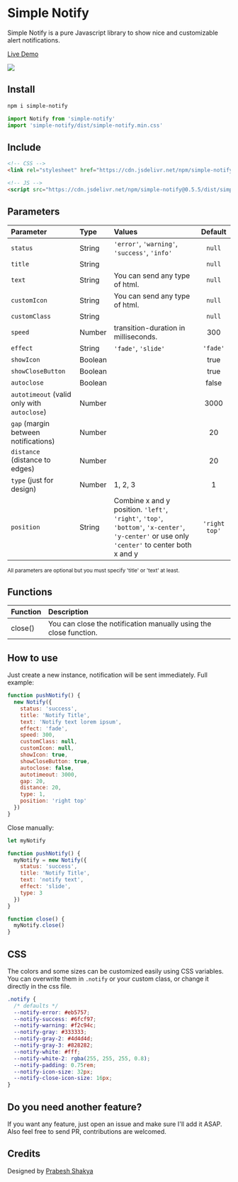# Simple Notify

Simple Notify is a pure Javascript library to show nice and customizable alert notifications.

[Live Demo](https://simple-notify.github.io/simple-notify/)

![](./demo/assets/types.png)

## Install

```bash
npm i simple-notify
```

```js
import Notify from 'simple-notify'
import 'simple-notify/dist/simple-notify.min.css'
```

## Include

```html
<!-- CSS -->
<link rel="stylesheet" href="https://cdn.jsdelivr.net/npm/simple-notify@0.5.5/dist/simple-notify.min.css" />

<!-- JS -->
<script src="https://cdn.jsdelivr.net/npm/simple-notify@0.5.5/dist/simple-notify.min.js"></script>
```

## Parameters

| Parameter                                   | Type    | Values                                                                                                                                       |    Default    |
| :------------------------------------------ | :------ | :------------------------------------------------------------------------------------------------------------------------------------------- | :-----------: |
| `status`                                    | String  | `'error'`, `'warning'`, `'success'`, `'info'`                                                                                                |    `null`     |
| `title`                                     | String  |                                                                                                                                              |    `null`     |
| `text`                                      | String  | You can send any type of html.                                                                                                               |    `null`     |
| `customIcon`                                | String  | You can send any type of html.                                                                                                               |    `null`     |
| `customClass`                               | String  |                                                                                                                                              |    `null`     |
| `speed`                                     | Number  | transition-duration in milliseconds.                                                                                                         |      300      |
| `effect`                                    | String  | `'fade'`, `'slide'`                                                                                                                          |   `'fade'`    |
| `showIcon`                                  | Boolean |                                                                                                                                              |     true      |
| `showCloseButton`                           | Boolean |                                                                                                                                              |     true      |
| `autoclose`                                 | Boolean |                                                                                                                                              |     false     |
| `autotimeout` (valid only with `autoclose`) | Number  |                                                                                                                                              |     3000      |
| `gap` (margin between notifications)        | Number  |                                                                                                                                              |      20       |
| `distance` (distance to edges)              | Number  |                                                                                                                                              |      20       |
| `type` (just for design)                    | Number  | 1, 2, 3                                                                                                                                      |       1       |
| `position`                                  | String  | Combine x and y position. `'left'`, `'right'`, `'top'`, `'bottom'`, `'x-center'`, `'y-center'` or use only `'center'` to center both x and y | `'right top'` |

<sub>All parameters are optional but you must specify 'title' or 'text' at least.</sub>

## Functions

| Function | Description                                                       |
| :------- | :---------------------------------------------------------------- |
| close()  | You can close the notification manually using the close function. |

## How to use

Just create a new instance, notification will be sent immediately. Full example:

```js
function pushNotify() {
  new Notify({
    status: 'success',
    title: 'Notify Title',
    text: 'Notify text lorem ipsum',
    effect: 'fade',
    speed: 300,
    customClass: null,
    customIcon: null,
    showIcon: true,
    showCloseButton: true,
    autoclose: false,
    autotimeout: 3000,
    gap: 20,
    distance: 20,
    type: 1,
    position: 'right top'
  })
}
```

Close manually:

```js
let myNotify

function pushNotify() {
  myNotify = new Notify({
    status: 'success',
    title: 'Notify Title',
    text: 'notify text',
    effect: 'slide',
    type: 3
  })
}

function close() {
  myNotify.close()
}
```

## CSS

The colors and some sizes can be customized easily using CSS variables. You can overwrite them in `.notify` or your custom class, or change it directly in the css file.

```css
.notify {
  /* defaults */
  --notify-error: #eb5757;
  --notify-success: #6fcf97;
  --notify-warning: #f2c94c;
  --notify-gray: #333333;
  --notify-gray-2: #4d4d4d;
  --notify-gray-3: #828282;
  --notify-white: #fff;
  --notify-white-2: rgba(255, 255, 255, 0.8);
  --notify-padding: 0.75rem;
  --notify-icon-size: 32px;
  --notify-close-icon-size: 16px;
}
```

## Do you need another feature?

If you want any feature, just open an issue and make sure I'll add it ASAP. Also feel free to send PR, contributions are welcomed.

## Credits

Designed by [Prabesh Shakya](https://www.figma.com/@prabesh)
